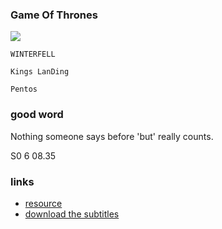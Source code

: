 ### Game Of Thrones

![](http://with.muyunyun.cn/149bd36ec2c46d8c789da45ce9ec9f7d.jpg-400)

`WINTERFELL`

`Kings LanDing`

`Pentos`

### good word

Nothing someone says before 'but' really counts.

S0 6 08.35

### links

* [resource](http://www.qxfun.com/game-of-thrones.html)
* [download the subtitles](https://secure.assrt.net/search2/Sub:%E6%9D%83%E5%8A%9B%E7%9A%84%E6%B8%B8%E6%88%8F+s01/?page=2)